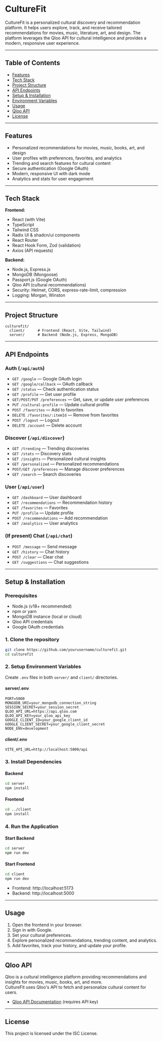 # CultureFit

CultureFit is a personalized cultural discovery and recommendation platform. It helps users explore, track, and receive tailored recommendations for movies, music, literature, art, and design. The platform leverages the Qloo API for cultural intelligence and provides a modern, responsive user experience.

---

## Table of Contents

- [Features](#features)
- [Tech Stack](#tech-stack)
- [Project Structure](#project-structure)
- [API Endpoints](#api-endpoints)
- [Setup & Installation](#setup--installation)
- [Environment Variables](#environment-variables)
- [Usage](#usage)
- [Qloo API](#qloo-api)
- [License](#license)

---

## Features

- Personalized recommendations for movies, music, books, art, and design
- User profiles with preferences, favorites, and analytics
- Trending and search features for cultural content
- Secure authentication (Google OAuth)
- Modern, responsive UI with dark mode
- Analytics and stats for user engagement

---

## Tech Stack

**Frontend:**
- React (with Vite)
- TypeScript
- Tailwind CSS
- Radix UI & shadcn/ui components
- React Router
- React Hook Form, Zod (validation)
- Axios (API requests)

**Backend:**
- Node.js, Express.js
- MongoDB (Mongoose)
- Passport.js (Google OAuth)
- Qloo API (cultural recommendations)
- Security: Helmet, CORS, express-rate-limit, compression
- Logging: Morgan, Winston

---

## Project Structure

```text
culturefit/
  client/      # Frontend (React, Vite, Tailwind)
  server/      # Backend (Node.js, Express, MongoDB)
```

---

## API Endpoints

### Auth (`/api/auth`)
- `GET /google` — Google OAuth login
- `GET /google/callback` — OAuth callback
- `GET /status` — Check authentication status
- `GET /profile` — Get user profile
- `GET/POST/PUT /preferences` — Get, save, or update user preferences
- `PUT /cultural-profile` — Update cultural profile
- `POST /favorites` — Add to favorites
- `DELETE /favorites/:itemId` — Remove from favorites
- `POST /logout` — Logout
- `DELETE /account` — Delete account

### Discover (`/api/discover`)
- `GET /trending` — Trending discoveries
- `GET /stats` — Discovery stats
- `GET /insights` — Personalized cultural insights
- `GET /personalized` — Personalized recommendations
- `POST/GET /preferences` — Manage discover preferences
- `GET /search` — Search discoveries

### User (`/api/user`)
- `GET /dashboard` — User dashboard
- `GET /recommendations` — Recommendation history
- `GET /favorites` — Favorites
- `PUT /profile` — Update profile
- `POST /recommendations` — Add recommendation
- `GET /analytics` — User analytics

### (If present) Chat (`/api/chat`)
- `POST /message` — Send message
- `GET /history` — Chat history
- `POST /clear` — Clear chat
- `GET /suggestions` — Chat suggestions

---

## Setup & Installation

### Prerequisites

- Node.js (v18+ recommended)
- npm or yarn
- MongoDB instance (local or cloud)
- Qloo API credentials
- Google OAuth credentials

### 1. Clone the repository

```bash
git clone https://github.com/yourusername/culturefit.git
cd culturefit
```

### 2. Setup Environment Variables

Create `.env` files in both `server/` and `client/` directories.

#### server/.env

```env
PORT=5000
MONGODB_URI=your_mongodb_connection_string
SESSION_SECRET=your_session_secret
QLOO_API_URL=https://api.qloo.com
QLOO_API_KEY=your_qloo_api_key
GOOGLE_CLIENT_ID=your_google_client_id
GOOGLE_CLIENT_SECRET=your_google_client_secret
NODE_ENV=development
```

#### client/.env

```env
VITE_API_URL=http://localhost:5000/api
```

### 3. Install Dependencies

#### Backend

```bash
cd server
npm install
```

#### Frontend

```bash
cd ../client
npm install
```

### 4. Run the Application

#### Start Backend

```bash
cd server
npm run dev
```

#### Start Frontend

```bash
cd client
npm run dev
```

- Frontend: http://localhost:5173
- Backend: http://localhost:5000

---

## Usage

1. Open the frontend in your browser.
2. Sign in with Google.
3. Set your cultural preferences.
4. Explore personalized recommendations, trending content, and analytics.
5. Add favorites, track your history, and update your profile.

---

## Qloo API

Qloo is a cultural intelligence platform providing recommendations and insights for movies, music, books, art, and more.  
CultureFit uses Qloo's API to fetch and personalize cultural content for users.

- [Qloo API Documentation](https://api.qloo.com/docs) (requires API key)

---

## License

This project is licensed under the ISC License. 